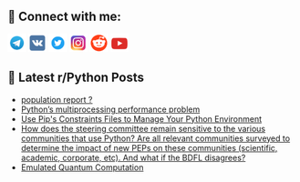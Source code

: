 ## 🔎 Connect with me:
[<img src="https://github.com/bullbesh/bullbesh/blob/main/images/Telegram.png" width="32" height="32" />](https://t.me/bullbesh)
[<img src="https://github.com/bullbesh/bullbesh/blob/main/images/VK.png" width="32" height="32" />](https://vk.com/bullbesh)
[<img src="https://github.com/bullbesh/bullbesh/blob/main/images/Twitter.png" width="32" height="32" />](https://twitter.com/bullbesh1)
[<img src="https://github.com/bullbesh/bullbesh/blob/main/images/Instagram.png" width="32" height="32" />](https://www.instagram.com/bullbesh)
[<img src="https://github.com/bullbesh/bullbesh/blob/main/images/Reddit.png" width="32" height="32" />](https://www.reddit.com/user/bullbesh)
[<img src="https://github.com/bullbesh/bullbesh/blob/main/images/YouTube.png" width="32" height="32" />](https://www.youtube.com/channel/UCtfjRs6uzgq5mfm8S06WTcg)

## 📕 Latest r/Python Posts
<!-- BLOG-POST-LIST:START -->
- [population report ?](https://www.reddit.com/r/Python/comments/114zzj5/population_report/)
- [Python’s multiprocessing performance problem](https://www.reddit.com/r/Python/comments/114w6fw/pythons_multiprocessing_performance_problem/)
- [Use Pip&#39;s Constraints Files to Manage Your Python Environment](https://www.reddit.com/r/Python/comments/114vwiv/use_pips_constraints_files_to_manage_your_python/)
- [How does the steering committee remain sensitive to the various communities that use Python? Are all relevant communities surveyed to determine the impact of new PEPs on these communities &lpar;scientific, academic, corporate, etc&rpar;. And what if the BDFL disagrees?](https://www.reddit.com/r/Python/comments/114vsmv/how_does_the_steering_committee_remain_sensitive/)
- [Emulated Quantum Computation](https://www.reddit.com/r/Python/comments/114t5zz/emulated_quantum_computation/)
<!-- BLOG-POST-LIST:END -->
